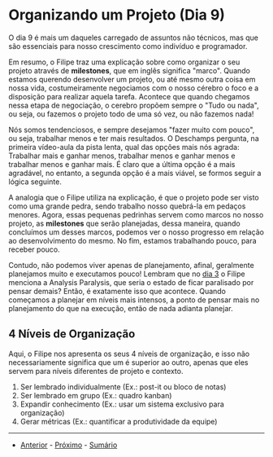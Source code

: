 # Organizando um Projeto (Dia 9)
O dia 9 é mais um daqueles carregado de assuntos não técnicos, mas que são essenciais para nosso crescimento como indivíduo e programador.

Em resumo, o Filipe traz uma explicação sobre como organizar o seu projeto através de **milestones**, que em inglês significa "marco". Quando estamos querendo desenvolver um projeto, ou até mesmo outra coisa em nossa vida, costumeiramente negociamos com o nosso cérebro o foco e a disposição para realizar aquela tarefa. Acontece que quando chegamos nessa etapa de negociação, o cerebro propõem sempre o "Tudo ou nada", ou seja, ou fazemos o projeto todo de uma só vez, ou não fazemos nada!

Nós somos tendenciosos, e sempre desejamos "fazer muito com pouco", ou seja, trabalhar menos e ter mais resultados. O Deschamps pergunta, na primeira vídeo-aula da pista lenta, qual das opções mais nós agrada: Trabalhar mais e ganhar menos, trabalhar menos e ganhar menos e trabalhar menos e ganhar mais. É claro que a última opção é a mais agradável, no entanto, a segunda opção é a mais viável, se formos seguir a lógica seguinte.

A analogia que o Filipe utiliza na explicação, é que o projeto pode ser visto como uma grande pedra, sendo trabalho nosso quebrá-la em pedaços menores. Agora, essas pequenas pedrinhas servem como marcos no nosso projeto, as **milestones** que serão planejadas, dessa maneira, quando concluímos um desses marcos, podemos ver o nosso progresso em relação ao desenvolvimento do mesmo. No fim, estamos trabalhando pouco, para receber pouco.

Contudo, não podemos viver apenas de planejamento, afinal, geralmente planejamos muito e executamos pouco! Lembram que no [dia 3](/dias/dia03.md) o Filipe menciona a Analysis Paralysis, que seria o estado de ficar paralisado por pensar demais? Então, é exatamente isso que acontece. Quando começamos a planejar em níveis mais intensos, a ponto de pensar mais no planejamento do que na execução, então de nada adianta planejar.

## 4 Níveis de Organização
Aqui, o Filipe nos apresenta os seus 4 níveis de organização, e isso não necessariamente significa que um é superior ao outro, apenas que eles servem para níveis diferentes de projeto e contexto.

1. Ser lembrado individualmente (Ex.: post-it ou bloco de notas)
2. Ser lembrado em grupo (Ex.: quadro kanban)
3. Expandir conhecimento (Ex.: usar um sistema exclusivo para organização)
4. Gerar métricas (Ex.: quantificar a produtividade da equipe)

---

- [Anterior](/dias/dia08.md) - [Próximo](/dias/dia10.md) - [Sumário](../README.md)
